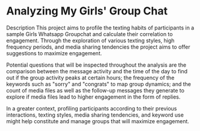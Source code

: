 # Analyzing My Girls' Group Chat
  
  Description
  This project aims to profile the texting habits of participants in a sample Girls Whatsapp Groupchat and calculate their correlation to engagement. Through the exploration of various texting styles, high frequency periods, and media sharing tendencies the project aims to offer suggestions to maximize engagement.
  
  Potential questions that will be inspected throughout the analysis are the comparison between the message activity and the time of the day to find out if the group activity peaks at certain hours; the frequency of the keywords such as "sorry" and "congrats" to map group dynamics; and the count of media files as well as the follow-up messages they generate to explore if media files lead to higher engagement in the form of replies.
  
  In a greater context, profiling participants according to their previous interactions, texting styles, media sharing tendencies, and keyword use might help constitute and manage groups that will maximize engagement. 



